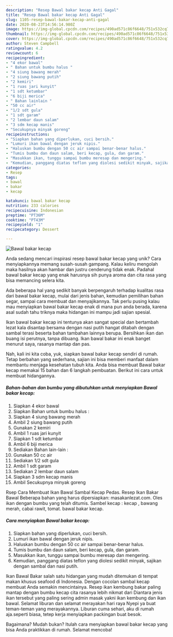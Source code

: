 ```yaml
---
description: "Resep Bawal bakar kecap Anti Gagal"
title: "Resep Bawal bakar kecap Anti Gagal"
slug: 1105-resep-bawal-bakar-kecap-anti-gagal
date: 2020-08-23T14:56:14.980Z
image: https://img-global.cpcdn.com/recipes/490ad571c86f6648/751x532cq70/bawal-bakar-kecap-foto-resep-utama.jpg
thumbnail: https://img-global.cpcdn.com/recipes/490ad571c86f6648/751x532cq70/bawal-bakar-kecap-foto-resep-utama.jpg
cover: https://img-global.cpcdn.com/recipes/490ad571c86f6648/751x532cq70/bawal-bakar-kecap-foto-resep-utama.jpg
author: Steven Campbell
ratingvalue: 4.2
reviewcount: 6
recipeingredient:
- "4 ekor bawal"
- " Bahan untuk bumbu halus "
- "4 siung bawang merah"
- "2 siung bawang putih"
- "2 kemiri"
- "1 ruas jari kunyit"
- "1 sdt ketumbar"
- "6 biji merica"
- " Bahan lainlain "
- "50 cc air"
- "1/2 sdt gula"
- "1 sdt garam"
- "2 lembar daun salam"
- "3 sdm kecap manis"
- "Secukupnya minyak goreng"
recipeinstructions:
- "Siapkan bahan yang diperlukan, cuci bersih."
- "Lumuri ikan bawal dengan jeruk nipis."
- "Haluskan bumbu dengan 50 cc air sampai benar-benar halus."
- "Tumis bumbu dan daun salam, beri kecap, gula, dan garam."
- "Masukkan ikan, tunggu sampai bumbu meresap dan mengering."
- "Kemudian, panggang diatas teflon yang diolesi sedikit minyak, sajikan dengan sambal dan nasi putih."
categories:
- Resep
tags:
- bawal
- bakar
- kecap

katakunci: bawal bakar kecap 
nutrition: 233 calories
recipecuisine: Indonesian
preptime: "PT36M"
cooktime: "PT43M"
recipeyield: "1"
recipecategory: Dessert

---
```



![Bawal bakar kecap](https://img-global.cpcdn.com/recipes/490ad571c86f6648/751x532cq70/bawal-bakar-kecap-foto-resep-utama.jpg)

Anda sedang mencari inspirasi resep bawal bakar kecap yang unik? Cara menyiapkannya memang susah-susah gampang. Kalau keliru mengolah maka hasilnya akan hambar dan justru cenderung tidak enak. Padahal bawal bakar kecap yang enak harusnya sih punya aroma dan cita rasa yang bisa memancing selera kita.

Ada beberapa hal yang sedikit banyak berpengaruh terhadap kualitas rasa dari bawal bakar kecap, mulai dari jenis bahan, kemudian pemilihan bahan segar, sampai cara membuat dan menyajikannya. Tak perlu pusing kalau mau menyiapkan bawal bakar kecap enak di mana pun anda berada, karena asal sudah tahu triknya maka hidangan ini mampu jadi sajian spesial.

Ikan bawal bakar kecap ini tentunya akan sangat special dan bertambah lezat kala disantap bersama dengan nasi putih hangat ditabah dengan sambal terasi beserta bahan tambahan lainnya berupa. Bersihkan ikan dan buang isi perutnya, tanpa dibuang. Ikan bawal bakar ini enak banget menurut saya, rasanya mantap dan pas.


Nah, kali ini kita coba, yuk, siapkan bawal bakar kecap sendiri di rumah. Tetap berbahan yang sederhana, sajian ini bisa memberi manfaat dalam membantu menjaga kesehatan tubuh kita. Anda bisa membuat Bawal bakar kecap memakai 15 bahan dan 6 langkah pembuatan. Berikut ini cara untuk membuat hidangannya.

<!--inarticleads1-->

##### Bahan-bahan dan bumbu yang dibutuhkan untuk menyiapkan Bawal bakar kecap:

1. Siapkan 4 ekor bawal
1. Siapkan  Bahan untuk bumbu halus :
1. Siapkan 4 siung bawang merah
1. Ambil 2 siung bawang putih
1. Gunakan 2 kemiri
1. Ambil 1 ruas jari kunyit
1. Siapkan 1 sdt ketumbar
1. Ambil 6 biji merica
1. Sediakan  Bahan lain-lain :
1. Gunakan 50 cc air
1. Sediakan 1/2 sdt gula
1. Ambil 1 sdt garam
1. Sediakan 2 lembar daun salam
1. Siapkan 3 sdm kecap manis
1. Ambil Secukupnya minyak goreng


Rsep Cara Membuat Ikan Bawal Sambal Kecap Pedas. Resep Ikan Bakar Bawal Beberapa bahan yang harus dipersiapkan: masakanlezat.com. Oles ikan dengan bumbu yang telah ditumis. Sambel kecap : kecap , bawang merah, cabai rawit, tomat. bawal bakar kecap. 

<!--inarticleads2-->

##### Cara menyiapkan Bawal bakar kecap:

1. Siapkan bahan yang diperlukan, cuci bersih.
1. Lumuri ikan bawal dengan jeruk nipis.
1. Haluskan bumbu dengan 50 cc air sampai benar-benar halus.
1. Tumis bumbu dan daun salam, beri kecap, gula, dan garam.
1. Masukkan ikan, tunggu sampai bumbu meresap dan mengering.
1. Kemudian, panggang diatas teflon yang diolesi sedikit minyak, sajikan dengan sambal dan nasi putih.


Ikan Bawal Bakar salah satu hidangan yang mudah ditemukan di tempat makan khusus seafood di Indonesia. Dengan cocolan sambal kecap membuat Anda semakin mencintainya. Resep ikan kembung bakar paling mantap dengan bumbu kecap cita rasanya lebih nikmat dari Diantara jenis ikan tersebut yang paling sering admin masak yakni ikan kembung dan ikan bawal. Selamat liburan dan selamat merayakan hari raya Nyepi ya buat teman-teman yang merayakannya. Liburan cuma sehari, aku di rumah aja.seperti biasa, tetep kerja menyiapkan packingan buat besok. 

Bagaimana? Mudah bukan? Itulah cara menyiapkan bawal bakar kecap yang bisa Anda praktikkan di rumah. Selamat mencoba!
